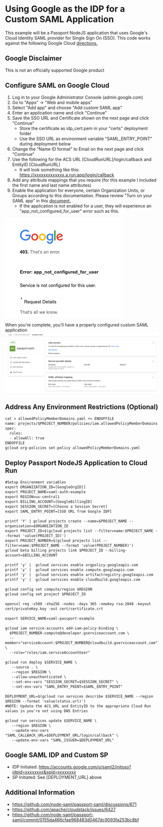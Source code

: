 # Using Google as the IDP for a Custom SAML Application

This example will be a Passport NodeJS application that uses Google's Cloud Identity SAML provider for Single Sign On (SSO). This code works against the following Google Cloud [directions.](https://support.google.com/a/answer/6087519?hl=en&fl=1)

## Google Disclaimer
This is not an officially supported Google product

## Configure SAML on Google Cloud
1. Log in to your Google Administrator Console (admin.google.com)
1. Go to "Apps" -> "Web and mobile apps"
1. Select "Add app" and choose "Add custom SAML app"
1. Enter an application name and click "Continue"
1. Save the SSO URL and Certificate shown on the next page and click "Continue"
    * Store the certificate as idp_cert.pem in your "certs" deployment folder
    * Use the SSO URL as environment variable "SAML_ENTRY_POINT" during deployment below
1. Change the "Name ID format" to Email on the next page and click "Continue"
1. Use the following for the ACS URL [CloudRunURL]/login/callback and EntityID [CloudRunURL]
    * It will look something like this: </br>
        https://xxxxxxxxxxxxx.a.run.app/login/callback
1. Add any attribute mappings that you require (for this example I included the first name and last name attributes)
1. Enable the application for everyone, certain Organization Units, or Groups according to this documentation. Please review "Turn on your SAML app" in this [document.](https://support.google.com/a/answer/6087519?hl=en&fl=1)
    * If the application is not enabled for a user, they will experience an "app_not_configured_for_user" error such as this.

![App Not Configured for User](images/app_not_configured.png)

When you're complete, you'll have a properly configured custom SAML application
![SAML Completed Configuration](images/google_admin_saml.png)

## Address Any Environment Restrictions (Optional)
```
cat > allowedPolicyMemberDomains.yaml << ENDOFFILE
name: projects/$PROJECT_NUMBER/policies/iam.allowedPolicyMemberDomains
spec:
  rules:
  - allowAll: true
ENDOFFILE
gcloud org-policies set-policy allowedPolicyMemberDomains.yaml
```

## Deploy Passport NodeJS Application to Cloud Run
```
#Setup Environment variables
export ORGANIZATION_ID=[GoogleOrgID]]
export PROJECT_NAME=saml-auth-example
export REGION=us-central1
export BILLING_ACCOUNT=[GoogleBillingID]
export SESSION_SECRET=[Choose a Session Secret]
export SAML_ENTRY_POINT=[SSO URL from Google IDP]

printf 'Y' | gcloud projects create --name=$PROJECT_NAME --organization=$ORGANIZATION_ID
export PROJECT_ID=$(gcloud projects list --filter=name:$PROJECT_NAME --format 'value(PROJECT_ID)')
export PROJECT_NUMBER=$(gcloud projects list --filter=name:$PROJECT_NAME --format 'value(PROJECT_NUMBER)')
gcloud beta billing projects link $PROJECT_ID --billing-account=$BILLING_ACCOUNT

printf 'y' |  gcloud services enable orgpolicy.googleapis.com
printf 'y' |  gcloud services enable compute.googleapis.com 
printf 'y' |  gcloud services enable artifactregistry.googleapis.com
printf 'y' |  gcloud services enable cloudbuild.googleapis.com

gcloud config set compute/region $REGION
gcloud config set project $PROJECT_ID

openssl req -x509 -sha256 -nodes -days 365 -newkey rsa:2048 -keyout cert/privateKey.key -out cert/certificate.crt

export SERVICE_NAME=saml-passport-example

gcloud iam service-accounts add-iam-policy-binding \
  $PROJECT_NUMBER-compute@developer.gserviceaccount.com \
  --member="serviceAccount:$PROJECT_NUMBER@cloudbuild.gserviceaccount.com" \
  --role="roles/iam.serviceAccountUser"

gcloud run deploy $SERVICE_NAME \
   --source . \
   --region $REGION \
   --allow-unauthenticated \
   --set-env-vars "SESSION_SECRET=$SESSION_SECRET" \
   --set-env-vars "SAML_ENTRY_POINT=$SAML_ENTRY_POINT"

DEPLOYMENT_URL=$(gcloud run services describe $SERVICE_NAME --region $REGION --format 'value(status.url)')
#NOTE: Update the ACS_URL and EntityID to the appropriate Cloud Run values in you're not using DNS Entries

gcloud run services update $SERVICE_NAME \
   --region $REGION \
   --update-env-vars "SAML_CALLBACK_URL=$DEPLOYMENT_URL/login/callback" \
   --update-env-vars "SAML_ISSUER=$DEPLOYMENT_URL"
```

## Google SAML IDP and Custom SP
* IDP Initiated: https://accounts.google.com/o/saml2/initsso?idpid=xxxxxxxx&spid=xxxxxxxx
* SP Initiated: See [DEPLOYMENT_URL] above

## Additional Information
* https://github.com/node-saml/passport-saml/discussions/671
* https://github.com/apache/cloudstack/issues/6427
* https://github.com/node-saml/passport-saml/commit/0155da466cfae968483d0467dc9093fa253bc8bf